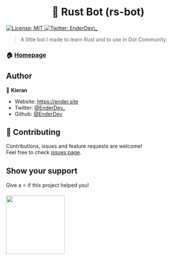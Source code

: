 <h1 align="center">🦀 Rust Bot (rs-bot)</h1>
<p>
  <a href="#" target="_blank">
    <img alt="License: MIT" src="https://img.shields.io/badge/License-MIT-yellow.svg" />
  </a>
  <a href="https://twitter.com/EnderDev\_" target="_blank">
    <img alt="Twitter: EnderDev\_" src="https://img.shields.io/twitter/follow/EnderDev_.svg?style=social" />
  </a>
</p>

> A little bot I made to learn Rust and to use in Dot Community.

### 🏠 [Homepage](https://dothq.co/join)

## Author

👤 **Kieran**

* Website: https://ender.site
* Twitter: [@EnderDev\_](https://twitter.com/EnderDev\_)
* Github: [@EnderDev](https://github.com/EnderDev)

## 🤝 Contributing

Contributions, issues and feature requests are welcome!<br />Feel free to check [issues page](https://github.com/EnderDev/rs-bot/issues). 

## Show your support

Give a ⭐️ if this project helped you!

<a href="https://www.patreon.com/dothq">
  <img src="https://c5.patreon.com/external/logo/become_a_patron_button@2x.png" width="160">
</a>